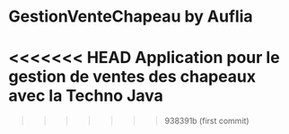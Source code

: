 # GestionVenteChapeau by Auflia
<<<<<<< HEAD
Application pour le gestion de ventes des chapeaux avec la Techno Java
=======
>>>>>>> 938391b (first commit)
>>>>>>> 
